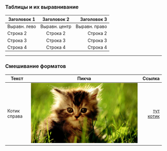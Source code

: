 ### Таблицы и их выравнивание
|Заголовок 1  |Заголовок 2    |Заголовок 3  |
|-------------|:-------------:|------------:|
|Выравн. лево |Выравн. центр  |Выравн. право|
|Строка 2     |Строка 2       |Строка 2     |
|Строка 3     |Строка 3       |Строка 3     |
|Строка 4     |Строка 4       |Строка 4     |
***
### Смешивание форматов
|Текст        |Пикча                                      |Ссылка                            |
|-------------|:-----------------------------------------:|---------------------------------:|
|Котик справа |![не показывает :()](./../L_4_17/orig.webp)|[тут котик](./../L_4_17/orig.webp)|